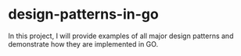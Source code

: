 # design-patterns-in-go

In this project, I will provide examples of all major design patterns and demonstrate how they are implemented in GO.